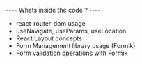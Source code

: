  ---- Whats inside the code ? ---- 

 - react-router-dom usage 
 - useNavigate, useParams, useLocation
 - React Layout concepts
 - Form Management library usage (Formik)
 - Form validation operations with Formik